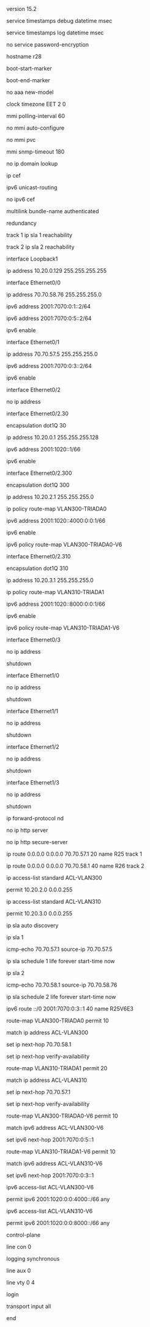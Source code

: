 version 15.2

service timestamps debug datetime msec

service timestamps log datetime msec

no service password-encryption

hostname r28

boot-start-marker

boot-end-marker

no aaa new-model

clock timezone EET 2 0

mmi polling-interval 60

no mmi auto-configure

no mmi pvc

mmi snmp-timeout 180

no ip domain lookup

ip cef

ipv6 unicast-routing

no ipv6 cef

multilink bundle-name authenticated

redundancy

track 1 ip sla 1 reachability

track 2 ip sla 2 reachability

interface Loopback1

 ip address 10.20.0.129 255.255.255.255

interface Ethernet0/0

 ip address 70.70.58.76 255.255.255.0

 ipv6 address 2001:7070:0:1::2/64

 ipv6 address 2001:7070:0:5::2/64

 ipv6 enable

interface Ethernet0/1

 ip address 70.70.57.5 255.255.255.0

 ipv6 address 2001:7070:0:3::2/64

 ipv6 enable

interface Ethernet0/2

 no ip address

interface Ethernet0/2.30

 encapsulation dot1Q 30

 ip address 10.20.0.1 255.255.255.128

 ipv6 address 2001:1020::1/66

 ipv6 enable

interface Ethernet0/2.300

 encapsulation dot1Q 300

 ip address 10.20.2.1 255.255.255.0

 ip policy route-map VLAN300-TRIADA0

 ipv6 address 2001:1020::4000:0:0:1/66

 ipv6 enable

 ipv6 policy route-map VLAN300-TRIADA0-V6

interface Ethernet0/2.310

 encapsulation dot1Q 310

 ip address 10.20.3.1 255.255.255.0

 ip policy route-map VLAN310-TRIADA1

 ipv6 address 2001:1020::8000:0:0:1/66

 ipv6 enable

 ipv6 policy route-map VLAN310-TRIADA1-V6

interface Ethernet0/3

 no ip address

 shutdown

interface Ethernet1/0

 no ip address

 shutdown

interface Ethernet1/1

 no ip address

 shutdown

interface Ethernet1/2

 no ip address

 shutdown

interface Ethernet1/3

 no ip address

 shutdown

ip forward-protocol nd

no ip http server

no ip http secure-server

ip route 0.0.0.0 0.0.0.0 70.70.57.1 20 name R25 track 1

ip route 0.0.0.0 0.0.0.0 70.70.58.1 40 name R26 track 2

ip access-list standard ACL-VLAN300

 permit 10.20.2.0 0.0.0.255

ip access-list standard ACL-VLAN310

 permit 10.20.3.0 0.0.0.255

ip sla auto discovery

ip sla 1

 icmp-echo 70.70.57.1 source-ip 70.70.57.5

ip sla schedule 1 life forever start-time now

ip sla 2

 icmp-echo 70.70.58.1 source-ip 70.70.58.76

ip sla schedule 2 life forever start-time now

ipv6 route ::/0 2001:7070:0:3::1 40 name R25V6E3

route-map VLAN300-TRIADA0 permit 10

 match ip address ACL-VLAN300

 set ip next-hop 70.70.58.1
 
 set ip next-hop verify-availability

route-map VLAN310-TRIADA1 permit 20

 match ip address ACL-VLAN310

 set ip next-hop 70.70.57.1
 
 set ip next-hop verify-availability

route-map VLAN300-TRIADA0-V6 permit 10

 match ipv6 address ACL-VLAN300-V6

 set ipv6 next-hop 2001:7070:0:5::1

route-map VLAN310-TRIADA1-V6 permit 10

 match ipv6 address ACL-VLAN310-V6

 set ipv6 next-hop 2001:7070:0:3::1

ipv6 access-list ACL-VLAN300-V6

 permit ipv6 2001:1020:0:0:4000::/66 any

ipv6 access-list ACL-VLAN310-V6

 permit ipv6 2001:1020:0:0:8000::/66 any

control-plane

line con 0

 logging synchronous

line aux 0

line vty 0 4

 login

 transport input all

end

